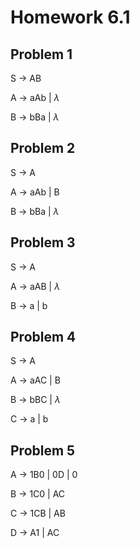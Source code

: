 # Homework 6.1

## Problem 1

S $\rightarrow$ AB

A $\rightarrow$ aAb | $\lambda$

B $\rightarrow$ bBa | $\lambda$

## Problem 2

S $\rightarrow$ A

A $\rightarrow$ aAb | B

B $\rightarrow$ bBa | $\lambda$

## Problem 3

S $\rightarrow$ A

A $\rightarrow$ aAB | $\lambda$

B $\rightarrow$ a | b

## Problem 4

S $\rightarrow$ A

A $\rightarrow$ aAC | B

B $\rightarrow$ bBC | $\lambda$

C $\rightarrow$ a | b

## Problem 5

A $\rightarrow$ 1B0 | 0D | 0

B $\rightarrow$ 1C0 | AC

C $\rightarrow$ 1CB | AB

D $\rightarrow$ A1 | AC
